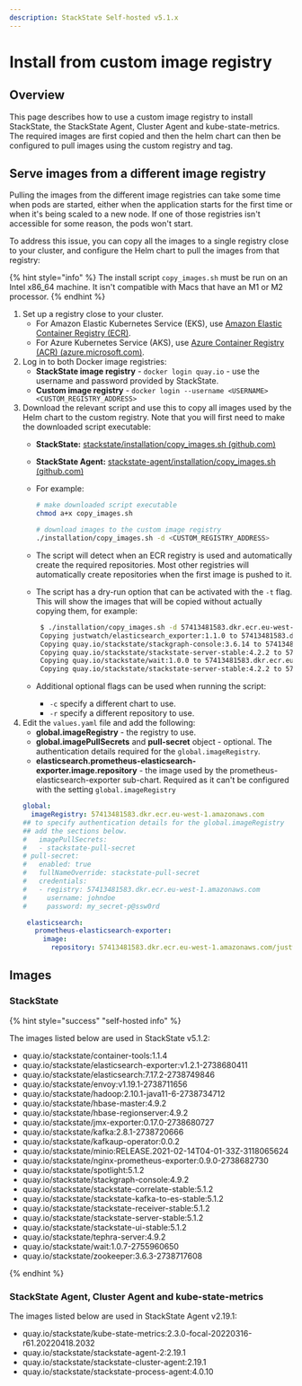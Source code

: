 ```yaml
---
description: StackState Self-hosted v5.1.x 
---
```


# Install from custom image registry

## Overview

This page describes how to use a custom image registry to install StackState, the StackState Agent, Cluster Agent and kube-state-metrics. The required images are first copied and then the helm chart can then be configured to pull images using the custom registry and tag.

## Serve images from a different image registry

Pulling the images from the different image registries can take some time when pods are started, either when the application starts for the first time or when it's being scaled to a new node. If one of those registries isn't accessible for some reason, the pods won't start.

To address this issue, you can copy all the images to a single registry close to your cluster, and configure the Helm chart to pull the images from that registry:

{% hint style="info" %}
The install script `copy_images.sh` must be run on an Intel x86_64 machine. It isn't compatible with Macs that have an M1 or M2 processor.
{% endhint %}

1. Set up a registry close to your cluster.
   * For Amazon Elastic Kubernetes Service (EKS), use [Amazon Elastic Container Registry (ECR)](https://aws.amazon.com/ecr/).
   * For Azure Kubernetes Service (AKS), use [Azure Container Registry (ACR) \(azure.microsoft.com\)](https://azure.microsoft.com/en-us/products/container-registry/).
2. Log in to both Docker image registries:
   * **StackState image registry** - `docker login quay.io` - use the username and password provided by StackState.
   * **Custom image registry** - `docker login --username <USERNAME>  <CUSTOM_REGISTRY_ADDRESS>`
3. Download the relevant script and use this to copy all images used by the Helm chart to the custom registry. Note that you will first need to make the downloaded script executable:
   * **StackState:** [stackstate/installation/copy_images.sh \(github.com\)](https://github.com/StackVista/helm-charts/tree/master/stable/stackstate/installation "StackState Self-Hosted only")
   * **StackState Agent:** [stackstate-agent/installation/copy_images.sh \(github.com\)](https://github.com/StackVista/helm-charts/tree/master/stable/stackstate-agent/installation/copy_images.sh)
   * For example: 

      ```bash
      # make downloaded script executable
      chmod a+x copy_images.sh
      
      # download images to the custom image registry
      ./installation/copy_images.sh -d <CUSTOM_REGISTRY_ADDRESS>
  
      ```

    * The script will detect when an ECR registry is used and automatically create the required repositories. Most other registries will automatically create repositories when the first image is pushed to it. 
    * The script has a dry-run option that can be activated with the `-t` flag. This will show the images that will be copied without actually copying them, for example:

        ```bash
         $ ./installation/copy_images.sh -d 57413481583.dkr.ecr.eu-west-1.amazonaws.com -t
         Copying justwatch/elasticsearch_exporter:1.1.0 to 57413481583.dkr.ecr.eu-west-1.amazonaws.com/justwatch/elasticsearch_exporter:1.1.0 (dry-run)
         Copying quay.io/stackstate/stackgraph-console:3.6.14 to 57413481583.dkr.ecr.eu-west-1.amazonaws.com/stackstate/stackgraph-console:3.6.14 (dry-run)
         Copying quay.io/stackstate/stackstate-server-stable:4.2.2 to 57413481583.dkr.ecr.eu-west-1.amazonaws.com/stackstate/stackstate-server-stable:4.2.2 (dry-run)
         Copying quay.io/stackstate/wait:1.0.0 to 57413481583.dkr.ecr.eu-west-1.amazonaws.com/stackstate/wait:1.0.0 (dry-run)
         Copying quay.io/stackstate/stackstate-server-stable:4.2.2 to 57413481583.dkr.ecr.eu-west-1.amazonaws.com/stackstate/stackstate-server-stable:4.2.2 (dry-run)

        ```
    * Additional optional flags can be used when running the script:
      * `-c` specify a different chart to use.
      * `-r` specify a different repository to use.
4. Edit the `values.yaml` file and add the following:
   * **global.imageRegistry** - the registry to use.
   * **global.imagePullSecrets** and **pull-secret** object - optional. The authentication details required for the `global.imageRegistry`.
   * **elasticsearch.prometheus-elasticsearch-exporter.image.repository** - the image used by the prometheus-elasticsearch-exporter sub-chart. Required as it can't be configured with the setting `global.imageRegistry`
    ```yaml
    global:
      imageRegistry: 57413481583.dkr.ecr.eu-west-1.amazonaws.com
    ## to specify authentication details for the global.imageRegistry
    ## add the sections below.
    #   imagePullSecrets:
    #   - stackstate-pull-secret
    # pull-secret:
    #   enabled: true
    #   fullNameOverride: stackstate-pull-secret
    #   credentials:
    #   - registry: 57413481583.dkr.ecr.eu-west-1.amazonaws.com
    #     username: johndoe
    #     password: my_secret-p@ssw0rd
   
     elasticsearch:
       prometheus-elasticsearch-exporter:
         image:
           repository: 57413481583.dkr.ecr.eu-west-1.amazonaws.com/justwatch/elasticsearch_exporter
    ```

## Images

### StackState

{% hint style="success" "self-hosted info" %}

The images listed below are used in StackState v5.1.2:

- quay.io/stackstate/container-tools:1.1.4
- quay.io/stackstate/elasticsearch-exporter:v1.2.1-2738680411
- quay.io/stackstate/elasticsearch:7.17.2-2738749846
- quay.io/stackstate/envoy:v1.19.1-2738711656
- quay.io/stackstate/hadoop:2.10.1-java11-6-2738734712
- quay.io/stackstate/hbase-master:4.9.2
- quay.io/stackstate/hbase-regionserver:4.9.2
- quay.io/stackstate/jmx-exporter:0.17.0-2738680727
- quay.io/stackstate/kafka:2.8.1-2738720666
- quay.io/stackstate/kafkaup-operator:0.0.2
- quay.io/stackstate/minio:RELEASE.2021-02-14T04-01-33Z-3118065624
- quay.io/stackstate/nginx-prometheus-exporter:0.9.0-2738682730
- quay.io/stackstate/spotlight:5.1.2
- quay.io/stackstate/stackgraph-console:4.9.2
- quay.io/stackstate/stackstate-correlate-stable:5.1.2
- quay.io/stackstate/stackstate-kafka-to-es-stable:5.1.2
- quay.io/stackstate/stackstate-receiver-stable:5.1.2
- quay.io/stackstate/stackstate-server-stable:5.1.2
- quay.io/stackstate/stackstate-ui-stable:5.1.2
- quay.io/stackstate/tephra-server:4.9.2
- quay.io/stackstate/wait:1.0.7-2755960650
- quay.io/stackstate/zookeeper:3.6.3-2738717608

{% endhint %}

### StackState Agent, Cluster Agent and kube-state-metrics

The images listed below are used in StackState Agent v2.19.1:

* quay.io/stackstate/kube-state-metrics:2.3.0-focal-20220316-r61.20220418.2032
* quay.io/stackstate/stackstate-agent-2:2.19.1
* quay.io/stackstate/stackstate-cluster-agent:2.19.1
* quay.io/stackstate/stackstate-process-agent:4.0.10